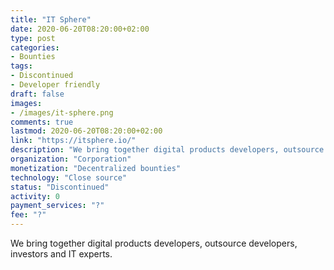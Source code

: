 ```yaml
---
title: "IT Sphere"
date: 2020-06-20T08:20:00+02:00
type: post
categories:
- Bounties
tags:
- Discontinued
- Developer friendly
draft: false
images:
- /images/it-sphere.png
comments: true
lastmod: 2020-06-20T08:20:00+02:00
link: "https://itsphere.io/"
description: "We bring together digital products developers, outsource developers, investors and IT experts."
organization: "Corporation"
monetization: "Decentralized bounties"
technology: "Close source"
status: "Discontinued"
activity: 0
payment_services: "?"
fee: "?"
---
```


We bring together digital products developers, outsource developers, investors and IT experts. <!--more-->

